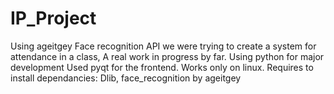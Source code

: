# IP_Project

Using ageitgey Face recognition API we were trying to create a system for attendance in a class,
A real work in progress by far. 
Using python for major development 
Used pyqt for the frontend.
Works only on linux.
Requires to install dependancies:
Dlib, face_recognition by ageitgey


